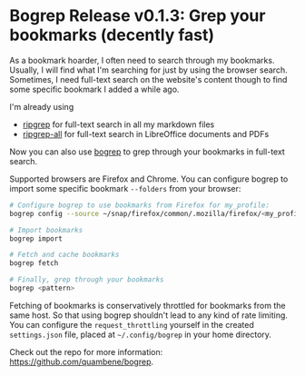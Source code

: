 # Bogrep Release v0.1.3: Grep your bookmarks (decently fast)

As a bookmark hoarder, I often need to search through my bookmarks. Usually, I will find what I'm searching for just by using the browser search. Sometimes, I need full-text search on the website's content though to find some specific bookmark I added a while ago.

I'm already using

- [ripgrep](https://crates.io/crates/ripgrep) for full-text search in all my markdown files
- [ripgrep-all](https://crates.io/crates/ripgrep_all) for full-text search in LibreOffice documents and PDFs

Now you can also use [bogrep](https://crates.io/crates/bogrep) to grep through your bookmarks in full-text search.

Supported browsers are Firefox and Chrome. You can configure bogrep to import
some specific bookmark `--folders` from your browser:

```bash
# Configure bogrep to use bookmarks from Firefox for my_profile:
bogrep config --source ~/snap/firefox/common/.mozilla/firefox/<my_profile>/bookmarkbackups --folders dev,science,articles

# Import bookmarks
bogrep import

# Fetch and cache bookmarks
bogrep fetch

# Finally, grep through your bookmarks
bogrep <pattern>
```

Fetching of bookmarks is conservatively throttled for bookmarks from the same
host. So that using bogrep shouldn't lead to any kind of rate limiting. You can
configure the `request_throttling` yourself in the created `settings.json` file,
placed at `~/.config/bogrep` in your home directory.

Check out the repo for more information: <https://github.com/quambene/bogrep>.
